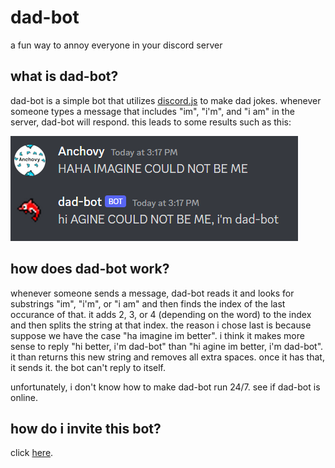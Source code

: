 # dad-bot

a fun way to annoy everyone in your discord server

## what is dad-bot?

dad-bot is a simple bot that utilizes [discord.js](https://discord.js.org/) to make dad jokes. whenever someone types a message that includes "im", "i'm", and "i am" in the server, dad-bot will respond. this leads to some results such as this:

![dad-bot responds to a message](/assets/dad-bot.png)

## how does dad-bot work?

whenever someone sends a message, dad-bot reads it and looks for substrings "im", "i'm", or "i am" and then finds the index of the last occurance of that. it adds 2, 3, or 4 (depending on the word) to the index and then splits the string at that index. the reason i chose last is because suppose we have the case "ha imagine im better". i think it makes more sense to reply "hi better, i'm dad-bot" than "hi agine im better, i'm dad-bot". it than returns this new string and removes all extra spaces. once it has that, it sends it. the bot can't reply to itself.

unfortunately, i don't know how to make dad-bot run 24/7. see if dad-bot is online.

## how do i invite this bot?

click [here](https://discord.com/api/oauth2/authorize?client_id=1069386789736943656&permissions=2048&scope=bot).
